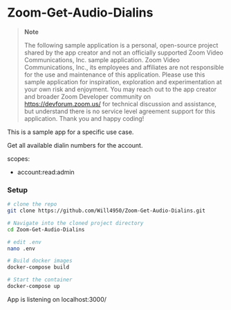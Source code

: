 # Zoom-Get-Audio-Dialins
> **Note**
> 
> The following sample application is a personal, open-source project shared by the app creator and not an officially supported Zoom Video Communications, Inc. sample application. Zoom Video Communications, Inc., its employees and affiliates are not responsible for the use and maintenance of this application. Please use this sample application for inspiration, exploration and experimentation at your own risk and enjoyment. You may reach out to the app creator and broader Zoom Developer community on https://devforum.zoom.us/ for technical discussion and assistance, but understand there is no service level agreement support for this application. Thank you and happy coding!

This is a sample app for a specific use case.

Get all available dialin numbers for the account.

scopes:
- account:read:admin


### Setup
```bash
# clone the repo
git clone https://github.com/Will4950/Zoom-Get-Audio-Dialins.git

# Navigate into the cloned project directory
cd Zoom-Get-Audio-Dialins

# edit .env
nano .env

# Build docker images
docker-compose build

# Start the container
docker-compose up
```

App is listening on localhost:3000/
